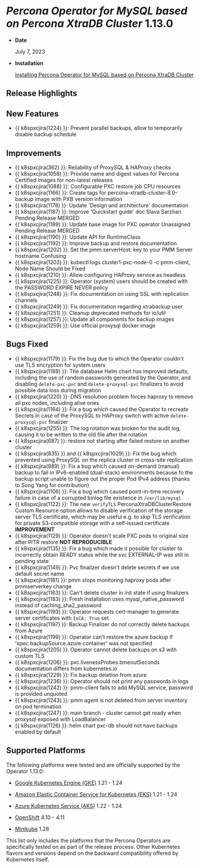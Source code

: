 # *Percona Operator for MySQL based on Percona XtraDB Cluster* 1.13.0

* **Date**

   July 7, 2023

* **Installation**

   [Installing Percona Operator for MySQL based on Percona XtraDB Cluster](index.md#quickstart-guides)

## Release Highlights

## New Features

* {{ k8spxcjira(1224) }}: Prevent parallel backups, allow to temporarily disable backup schedule

## Improvements

* {{ k8spxcjira(362) }}: Reliability of ProxySQL & HAProxy checks
* {{ k8spxcjira(1058) }}: Provide name and digest values for Percona Certified Images for non-latest releases
* {{ k8spxcjira(1088) }}: Configurable PXC restore job CPU resources
* {{ k8spxcjira(1166) }}: Create tags for percona-xtradb-cluster-8.0-backup image with PXB version information
* {{ k8spxcjira(1178) }}: Update 'Design and architecture' documentation
* {{ k8spxcjira(1187) }}: Improve 'Quickstart guide' doc	Slava Sarzhan	Pending Release	MERGED	
* {{ k8spxcjira(1189) }}: Update base image for PXC operator 	Unassigned	Pending Release	MERGED	
* {{ k8spxcjira(1190) }}: Update API for RuntimeClass
* {{ k8spxcjira(1192) }}: Improve backup and restore documentation
* {{ k8spxcjira(1202) }}: Set the pmm.serverHost: key to your PMM Server hostname Confusing
* {{ k8spxcjira(1203) }}: kubectl logs cluster1-pxc-node-0 -c pmm-client, Node Name Should be Fixed
* {{ k8spxcjira(1210) }}: Allow configuring HAProxy service as headless
* {{ k8spxcjira(1225) }}: Operator (system) users should be created with the PASSWORD EXPIRE NEVER policy
* {{ k8spxcjira(1248) }}: Fix documentation on using SSL with replication channels
* {{ k8spxcjira(1249) }}: Fix documentation regarding xtrabackup user
* {{ k8spxcjira(1251) }}: Cleanup deprecated methods for io/util
* {{ k8spxcjira(1257) }}: Update all components for backup images
* {{ k8spxcjira(1259) }}: Use official proxysql docker image

## Bugs Fixed

* {{ k8spxcjira(1179) }}: Fix the bug due to which the Operator couldn't use TLS encryption for system users
* {{ k8spxcjira(1188) }}: The database Helm chart has improved defaults, including the use of random passwords generated by the Operator, and disabling `delete-pxc-pvc` and `delete-proxysql-pvc` finalizers to avoid possible data loss during migration
* {{ k8spxcjira(1220) }}: DNS resolution problem forces haproxy to remove all pxc nodes, including alive ones
* {{ k8spxcjira(1164) }}: Fix a bug which caused the Operator to recreate Secrets in case of the ProxySQL to  HAProxy switch with active `delete-proxysql-pvc` finalizer
* {{ k8spxcjira(1255) }}: The log rotation was broken for the audit log, causing it to be written to the old file after the rotation
* {{ k8spxcjira(687) }}: restore not starting after failed restore on another cluster
* {{ k8spxcjira(835) }} and {{ k8spxcjira(1029) }}: Fix the bug which prevented using ProxySQL on the replica cluster in cross-site replication
* {{ k8spxcjira(989) }}: Fix a bug which caused on-demand (manual) backup to fail in IPv6-enabled (dual-stack) environments because fo the backup script unable to figure out the proper Pod IPv4 address (thanks to Song Yang for contribution)
* {{ k8spxcjira(1106) }}: Fix a bug which caused point-in-time recovery failure in case of a corrupted binlog file existence in `/var/lib/mysql`
* {{ k8spxcjira(1122) }}: The new `verifyTLS` PerconaXtraDBClusterRestore Custom Resource option allows to disable verification of the storage server TLS certificate, which may be useful e.g. to skip TLS verification for private S3-compatible storage with a self-issued certificate **IMPROVEMENT** 
* {{ k8spxcjira(1129) }}: Operator doesn't scale PXC pods to original size after PITR restore **NOT REPRODUCIBLE** 
* {{ k8spxcjira(1135) }}: Fix a bug which made it possible for cluster to incorrectly obtain READY status while  the svc EXTERNAL-IP was still in pending state
* {{ k8spxcjira(1149) }}: Pvc finalizer doesn't delete secrets if we use default secret name
* {{ k8spxcjira(1161) }}: pmm stops monitoring haproxy pods after pmmserverkey change
* {{ k8spxcjira(1163) }}: Can't delete cluster in init state if using finalizers
* {{ k8spxcjira(1183) }}: Fresh installation uses mysql_native_password instead of caching_sha2_password
* {{ k8spxcjira(1193) }}: Operator requests cert-manager to generate server certificates with `IsCA: True` set
* {{ k8spxcjira(1197) }}: Backup Finalizer do not correctly delete backups from Azure
* {{ k8spxcjira(1199) }}: Operator can't restore the azure backup if 'spec.backupSource.azure.container' was not specified 
* {{ k8spxcjira(1205) }}: Operator cannot delete backups on s3 with custom TLS
* {{ k8spxcjira(1206) }}: pxc.livenessProbes.timeoutSeconds documentation differs from kubernetes.io
* {{ k8spxcjira(1229) }}: Fix backup deletion from azure
* {{ k8spxcjira(1236) }}: Operator should not print any passwords in logs
* {{ k8spxcjira(1242) }}: pmm-client fails to add MySQL service, password is provided unquoted
* {{ k8spxcjira(1243) }}: pmm agent is not deleted from server inventory on pod termination
* {{ k8spxcjira(1247) }}: main branch - cluster cannot get ready when proxysql exposed with LoadBalancer
* {{ k8spxcjira(1126) }}: helm chart pxc-db should not have backups enabled by default

## Supported Platforms

The following platforms were tested and are officially supported by the Operator
1.13.0:

* [Google Kubernetes Engine (GKE)](https://cloud.google.com/kubernetes-engine) 1.21 - 1.24

* [Amazon Elastic Container Service for Kubernetes (EKS)](https://aws.amazon.com) 1.21 - 1.24

* [Azure Kubernetes Service (AKS)](https://azure.microsoft.com/en-us/services/kubernetes-service/) 1.22 - 1.24

* [OpenShift](https://www.redhat.com/en/technologies/cloud-computing/openshift) 4.10 - 4.11

* [Minikube](https://minikube.sigs.k8s.io/docs/) 1.28

This list only includes the platforms that the Percona Operators are specifically tested on as part of the release process. Other Kubernetes flavors and versions depend on the backward compatibility offered by Kubernetes itself.
